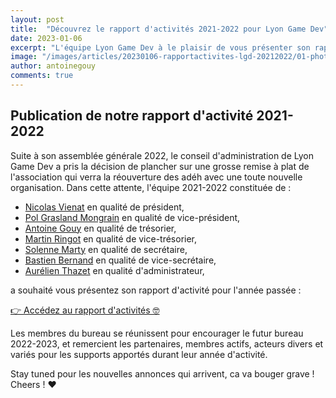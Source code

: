 ```yaml
---
layout: post
title:  "Découvrez le rapport d'activités 2021-2022 pour Lyon Game Dev"
date: 2023-01-06
excerpt: "L'équipe Lyon Game Dev à le plaisir de vous présenter son rapport d'activités 2021-2022..."
image: "/images/articles/20230106-rapportactivites-lgd-20212022/01-photorapportactivites2122.jpg"
author: antoinegouy
comments: true
---
```


## Publication de notre rapport d'activité 2021-2022

Suite à son assemblée générale 2022, le conseil d'administration de Lyon Game Dev a pris la décision de plancher sur une grosse remise à plat de l'association qui verra la réouverture des adéh avec une toute nouvelle organisation.
Dans cette attente, l'équipe 2021-2022 constituée de :
- [Nicolas Vienat]({{site.data.linkedin.tiffanyvaquie}}) en qualité de président,
- [Pol Grasland Mongrain]({{site.data.linkedin.polgraslandmongrain}}) en qualité de vice-président,
- [Antoine Gouy]({{site.data.linkedin.antoinegouy}}) en qualité de trésorier,
- [Martin Ringot]({{site.data.linkedin.martinringot}}) en qualité de vice-trésorier,
- [Solenne Marty]({{site.data.linkedin.solennemarty}}) en qualité de secrétaire,
- [Bastien Bernand]({{site.data.linkedin.bastienbernand}}) en qualité de vice-secrétaire,
- [Aurélien Thazet]({{site.data.linkedin.aurelienthazet}}) en qualité d'administrateur,

a souhaité vous présentez son rapport d'activité pour l'année passée :

[👉 Accédez au rapport d'activités 🤓]({{site.data.docs.docs2122.rapportactivites2122}})

Les membres du bureau se réunissent pour encourager le futur bureau 2022-2023, et remercient les partenaires, membres actifs, acteurs divers et variés pour les supports apportés durant leur année d'activité.

Stay tuned pour les nouvelles annonces qui arrivent, ca va bouger grave !
Cheers ! ❤️

